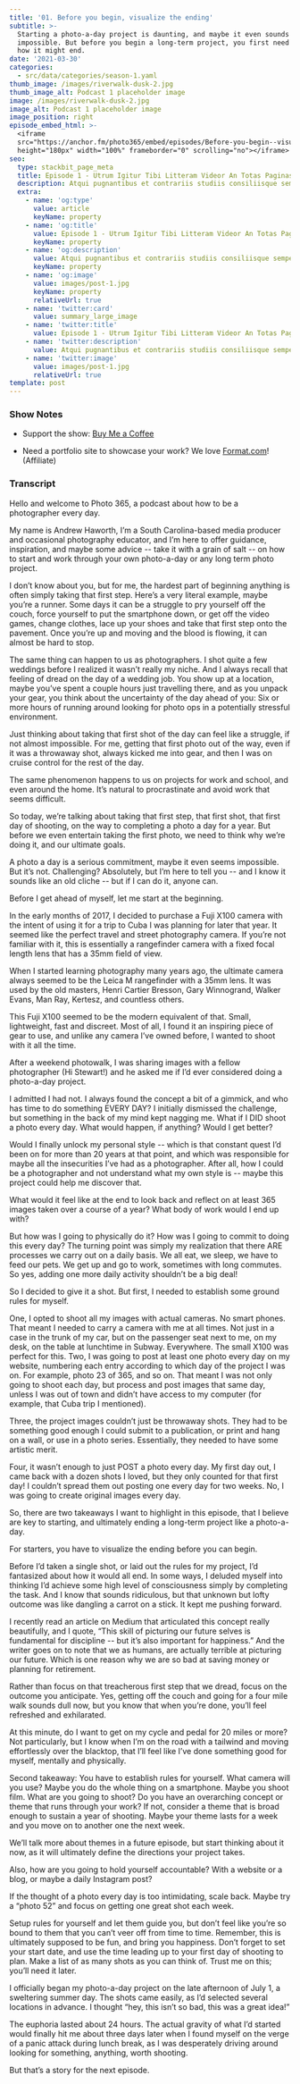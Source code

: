 ```yaml
---
title: '01. Before you begin, visualize the ending'
subtitle: >-
  Starting a photo-a-day project is daunting, and maybe it even sounds
  impossible. But before you begin a long-term project, you first need to know
  how it might end.
date: '2021-03-30'
categories:
  - src/data/categories/season-1.yaml
thumb_image: /images/riverwalk-dusk-2.jpg
thumb_image_alt: Podcast 1 placeholder image
image: /images/riverwalk-dusk-2.jpg
image_alt: Podcast 1 placeholder image
image_position: right
episode_embed_html: >-
  <iframe
  src="https://anchor.fm/photo365/embed/episodes/Before-you-begin--visualize-the-ending-eufqno"
  height="180px" width="100%" frameborder="0" scrolling="no"></iframe>
seo:
  type: stackbit_page_meta
  title: Episode 1 - Utrum Igitur Tibi Litteram Videor An Totas Paginas
  description: Atqui pugnantibus et contrariis studiis consiliisque semper utens nihil
  extra:
    - name: 'og:type'
      value: article
      keyName: property
    - name: 'og:title'
      value: Episode 1 - Utrum Igitur Tibi Litteram Videor An Totas Paginas
      keyName: property
    - name: 'og:description'
      value: Atqui pugnantibus et contrariis studiis consiliisque semper utens nihil
      keyName: property
    - name: 'og:image'
      value: images/post-1.jpg
      keyName: property
      relativeUrl: true
    - name: 'twitter:card'
      value: summary_large_image
    - name: 'twitter:title'
      value: Episode 1 - Utrum Igitur Tibi Litteram Videor An Totas Paginas
    - name: 'twitter:description'
      value: Atqui pugnantibus et contrariis studiis consiliisque semper utens nihil
    - name: 'twitter:image'
      value: images/post-1.jpg
      relativeUrl: true
template: post
---
```

### Show Notes

*   Support the show: [Buy Me a Coffee](https://www.buymeacoffee.com/photo365)

*   Need a portfolio site to showcase your work? We love [Format.com](http://format.com)! (Affiliate)

### Transcript

Hello and welcome to Photo 365, a podcast about how to be a photographer every day.

My name is Andrew Haworth, I’m a South Carolina-based media producer and occasional photography educator, and I’m here to offer guidance, inspiration, and maybe some advice -- take it with a grain of salt -- on how to start and work through your own photo-a-day or any long term photo project.

I don’t know about you, but for me, the hardest part of beginning anything is often simply taking that first step. Here’s a very literal example, maybe you’re a runner. Some days it can be a struggle to pry yourself off the couch, force yourself to put the smartphone down, or get off the video games, change clothes, lace up your shoes and take that first step onto the pavement. Once you’re up and moving and the blood is flowing, it can almost be hard to stop.

The same thing can happen to us as photographers. I shot quite a few weddings before I realized it wasn’t really my niche. And I always recall that feeling of dread on the day of a wedding job. You show up at a location, maybe you’ve spent a couple hours just travelling there, and as you unpack your gear, you think about the uncertainty of the day ahead of you: Six or more hours of running around looking for photo ops in a potentially stressful environment.

Just thinking about taking that first shot of the day can feel like a struggle, if not almost impossible. For me, getting that first photo out of the way, even if it was a throwaway shot, always kicked me into gear, and then I was on cruise control for the rest of the day.

The same phenomenon happens to us on projects for work and school, and even around the home. It’s natural to procrastinate and avoid work that seems difficult.

So today, we’re talking about taking that first step, that first shot, that first day of shooting, on the way to completing a photo a day for a year. But before we even entertain taking the first photo, we need to think why we’re doing it, and our ultimate goals.

A photo a day is a serious commitment, maybe it even seems impossible. But it’s not. Challenging? Absolutely, but I’m here to tell you -- and I know it sounds like an old cliche -- but if I can do it, anyone can.

Before I get ahead of myself, let me start at the beginning.

In the early months of 2017, I decided to purchase a Fuji X100 camera with the intent of using it for a trip to Cuba I was planning for later that year. It seemed like the perfect travel and street photography camera. If you’re not familiar with it, this is essentially a rangefinder camera with a fixed focal length lens that has a 35mm field of view.

When I started learning photography many years ago, the ultimate camera always seemed to be the Leica M rangefinder with a 35mm lens. It was used by the old masters, Henri Cartier Bresson, Gary Winnogrand, Walker Evans, Man Ray,  Kertesz, and countless others.

This Fuji X100 seemed to be the modern equivalent of that. Small, lightweight, fast and discreet. Most of all, I found it an inspiring piece of gear to use, and unlike any camera I’ve owned before, I wanted to shoot with it all the time.

After a weekend photowalk, I was sharing images with a fellow photographer (Hi Stewart!) and he asked me if I’d ever considered doing a photo-a-day project.

I admitted I had not. I always found the concept a bit of a gimmick, and who has time to do something EVERY DAY? I initially dismissed the challenge, but something in the back of my mind kept nagging me. What if I DID shoot a photo every day. What would happen, if anything? Would I get better?

Would I finally unlock my personal style -- which is that constant quest I’d been on for more than 20 years at that point, and which was responsible for maybe all the insecurities I’ve had as a photographer. After all, how I could be a photographer and not understand what my own style is -- maybe this project could help me discover that.

What would it feel like at the end to look back and reflect on at least 365 images taken over a course of a year? What body of work would I end up with?

But how was I going to physically do it? How was I going to commit to doing this every day? The turning point was simply my realization that there ARE processes we carry out on a daily basis. We all eat, we sleep, we have to feed our pets. We get up and go to work, sometimes with long commutes. So yes, adding one more daily activity shouldn’t be a big deal!

So I decided to give it a shot. But first, I needed to establish some ground rules for myself.

One, I opted to shoot all my images with actual cameras. No smart phones. That meant I needed to carry a camera with me at all times. Not just in a case in the trunk of my car, but on the passenger seat next to me, on my desk, on the table at lunchtime in Subway. Everywhere. The small X100 was perfect for this.
Two, I was going to post at least one photo every day on my website, numbering each entry according to which day of the project I was on. For example, photo 23 of 365, and so on. That meant I was not only going to shoot each day, but process and post images that same day, unless I was out of town and didn’t have access to my computer (for example, that Cuba trip I mentioned).

Three, the project images couldn’t just be throwaway shots. They had to be something good enough I could submit to a publication, or print and hang on a wall, or use in a photo series. Essentially, they needed to have some artistic merit.

Four, it wasn’t enough to just POST a photo every day. My first day out, I came back with a dozen shots I loved, but they only counted for that first day! I couldn’t spread them out posting one every day for two weeks. No, I was going to create original images every day.

So, there are two takeaways I want to highlight in this episode, that I believe are key to starting, and ultimately ending a long-term project like a photo-a-day.

For starters, you have to visualize the ending before you can begin.

Before I’d taken a single shot, or laid out the rules for my project, I’d fantasized about how it would all end. In some ways, I deluded myself into thinking I’d achieve some high level of consciousness simply by completing the task. And I know that sounds ridiculous, but that unknown but lofty outcome was like dangling a carrot on a stick. It kept me pushing forward.

I recently read an article on Medium that articulated this concept really beautifully, and I quote, “This skill of picturing our future selves is fundamental for discipline -- but it’s also important for happiness.” And the writer goes on to note that we as humans, are actually terrible at picturing our future. Which is one reason why we are so bad at saving money or planning for retirement.

Rather than focus on that treacherous first step that we dread, focus on the outcome you anticipate. Yes, getting off the couch and going for a four mile walk sounds dull now, but you know that when you’re done, you’ll feel refreshed and exhilarated.

At this minute, do I want to get on my cycle and pedal for 20 miles or more? Not particularly, but I know when I’m on the road with a tailwind and moving effortlessly over the blacktop, that I’ll feel like I’ve done something good for myself, mentally and physically.

Second takeaway: You have to establish rules for yourself. What camera will you use? Maybe you do the whole thing on a smartphone. Maybe you shoot film. What are you going to shoot? Do you have an overarching concept or theme that runs through your work? If not, consider a theme that is broad enough to sustain a year of shooting. Maybe your theme lasts for a week and you move on to another one the next week.

We’ll talk more about themes in a future episode, but start thinking about it now, as it will ultimately define the directions your project takes.

Also, how are you going to hold yourself accountable? With a website or a blog, or maybe a daily Instagram post?

If the thought of a photo every day is too intimidating, scale back. Maybe try a “photo 52” and focus on getting one great shot each week.

Setup rules for yourself and let them guide you, but don’t feel like you’re so bound to them that you can’t veer off from time to time. Remember, this is ultimately supposed to be fun, and bring you happiness. Don’t forget to set your start date, and use the time leading up to your first day of shooting to plan. Make a list of as many shots as you can think of. Trust me on this; you’ll need it later.

I officially began my photo-a-day project on the late afternoon of July 1, a sweltering summer day. The shots came easily, as I’d selected several locations in advance. I thought “hey, this isn’t so bad, this was a great idea!”

The euphoria lasted about 24 hours. The actual gravity of what I’d started would finally hit me about three days later when I found myself on the verge of a panic attack during lunch break, as I was desperately driving around looking for something, anything, worth shooting.

But that’s a story for the next episode.
